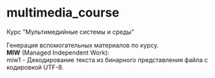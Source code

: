 # multimedia_course
Курс "Мультимедийные системы и среды"

Генерация вспомогательных материалов по курсу.<br>
<b>MIW</b> (Managed Independent Work):<br>
miw1 - Декодирование текста из бинарного представления файла с кодировкой UTF-8.